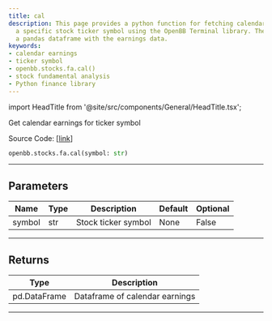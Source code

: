 ```yaml
---
title: cal
description: This page provides a python function for fetching calendar earnings of
  a specific stock ticker symbol using the OpenBB Terminal library. The function returns
  a pandas dataframe with the earnings data.
keywords:
- calendar earnings
- ticker symbol
- openbb.stocks.fa.cal()
- stock fundamental analysis
- Python finance library
---
```


import HeadTitle from '@site/src/components/General/HeadTitle.tsx';

<HeadTitle title="stocks.fa.cal - Reference | OpenBB SDK Docs" />

Get calendar earnings for ticker symbol

Source Code: [[link](https://github.com/OpenBB-finance/OpenBB/tree/main/openbb_terminal/stocks/fundamental_analysis/yahoo_finance_model.py#L179)]

```python
openbb.stocks.fa.cal(symbol: str)
```

---

## Parameters

| Name | Type | Description | Default | Optional |
| ---- | ---- | ----------- | ------- | -------- |
| symbol | str | Stock ticker symbol | None | False |


---

## Returns

| Type | Description |
| ---- | ----------- |
| pd.DataFrame | Dataframe of calendar earnings |
---

